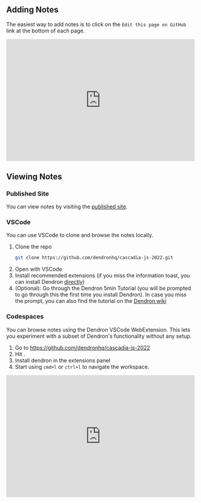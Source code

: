 
## Adding Notes

The easiest way to add notes is to click on the `Edit this page on GitHub` link at the bottom of each page.

<div style="position: relative; padding-bottom: 64.5933014354067%; height: 0;"><iframe src="https://www.loom.com/embed/1298b0c600db4cb394f68934766b7d2d" frameborder="0" webkitallowfullscreen mozallowfullscreen allowfullscreen style="position: absolute; top: 0; left: 0; width: 100%; height: 100%;"></iframe></div>

## Viewing Notes

### Published Site
You can view notes by visiting the [published site]({{fm.homepage}}). 

### VSCode

You can use VSCode to clone and browse the notes locally. 

1. Clone the repo
	```sh
	git clone https://github.com/dendronhq/cascadia-js-2022.git
	```
1. Open with VSCode
1. Install recommended extensions (if you miss the information toast, you can install Dendron [directly](https://marketplace.visualstudio.com/items?itemName=dendron.dendron))
1. (Optional): Go through the Dendron 5min Tutorial (you will be prompted to go through this the first time you install Dendron). In case you miss the prompt, you can also find the tutorial on the [Dendron wiki](https://wiki.dendron.so/notes/678c77d9-ef2c-4537-97b5-64556d6337f1)
### Codespaces
You can browse notes using the Dendron VSCode WebExtension. This lets you experiment with a subset of Dendron's functionality without any setup.

1. Go to https://github.com/dendronhq/cascadia-js-2022
1. Hit `.`
1. Install dendron in the extensions panel
1. Start using `cmd+l` or `ctrl+l` to navigate the workspace.

<div style="position: relative; padding-bottom: 64.5933014354067%; height: 0;"><iframe src="https://www.loom.com/embed/2aee86c0d2024b2bac0b18f6da5c813d" frameborder="0" webkitallowfullscreen mozallowfullscreen allowfullscreen style="position: absolute; top: 0; left: 0; width: 100%; height: 100%;"></iframe></div>

